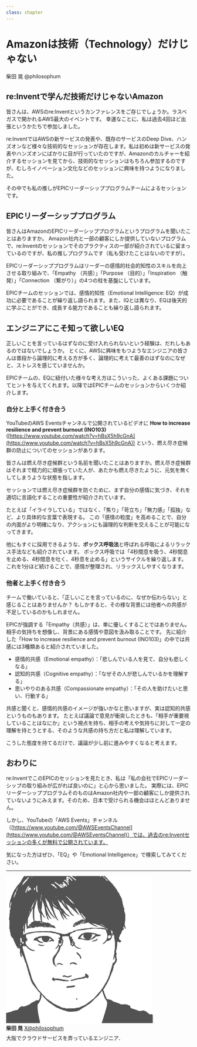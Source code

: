 ```yaml
---
class: chapter
---
```


# Amazonは技術（Technology）だけじゃない

<div class="flush-right">柴田 晃 @philosophum</div>

## re:Inventで学んだ技術だけじゃないAmazon

皆さんは、AWSのre:Inventというカンファレンスをご存じでしょうか。ラスベガスで開かれるAWS最大のイベントです。
幸運なことに、私は過去4回ほど出張というかたちで参加しました。

re:InventではAWSの新サービスの発表や、既存のサービスのDeep Dive、ハンズオンなど様々な技術的なセッションが存在します。私は初めは新サービスの発表やハンズオンにばかりに目が行っていたのですが、Amazonのカルチャーを紹介するセッションを見てから、技術的なセッションはもちろん参加するのですが、むしろイノベーション文化などのセッションに興味を持つようになりました。

その中でも私の推しがEPICリーダーシッププログラムチームによるセッションです。

## EPICリーダーシッププログラム

皆さんはAmazonのEPICリーダーシッププログラムというプログラムを聞いたことはありますか。
Amazon社内と一部の顧客にしか提供していないプログラムで、re:Inventのセッションでそのプラクティスの一部が紹介されているに留まっているのですが、私の推しプログラムです（私も受けたことはないのですが）。

EPICリーダーシッププログラムはリーダーの感情的社会的知性のスキルを向上させる取り組みで、「Empathy （共感）」「Purpose （目的）」「Inspiration （触発）」「Connection （繋がり）」の4つの柱を基盤にしています。

EPICチームのセッションでは、感情的知性（Emotional Intelligence: EQ）が成功に必要であることが繰り返し語られます。また、IQとは異なり、EQは後天的に学ぶことができ、成長する能力であることも繰り返し語られます。

## エンジニアにこそ知って欲しいEQ

正しいことを言っているはずなのに受け入れられないという経験は、だれしもあるのではないでしょうか。
とくに、AWSに興味をもつようなエンジニアの皆さんは普段から論理的に考える方が多く、論理的に考えて最善のはずなのになぜと、ストレスを感じていませんか。

EPICチームの、EQに紐付いた様々な考え方はこういった、よくある課題についてヒントを与えてくれます。以降ではEPICチームのセッションからいくつか紹介します。

### 自分と上手く付き合う

YouTubeのAWS Eventsチャンネルで公開されているビデオに
**How to increase resilience and prevent burnout (INO103)**
([https://www.youtube.com/watch?v=hBsX5h9cGnA](https://www.youtube.com/watch?v=hBsX5h9cGnA))
という、燃え尽き症候群の防止についてのセッションがあります。

皆さんは燃え尽き症候群という名前を聞いたことはありますか。燃え尽き症候群はそれまで精力的に頑張っていた人が、あたかも燃え尽きたように、元気を無くしてしまうような状態を指します。

セッションでは燃え尽き症候群を防ぐために、まず自分の感情に気づき、それを適切に言語化することの重要性が紹介されています。

たとえば「イライラしている」ではなく、「焦り」「苛立ち」「無力感」「孤独」など、より具体的な言葉で表現する。
この「感情の粒度」を高めることで、自分の内面がより明確になり、アクションにも論理的な判断を交えることが可能になってきます。

他にもすぐに採用できるような、**ボックス呼吸法**と呼ばれる呼吸によるリラックス手法なども紹介されています。
ボックス呼吸では「4秒間息を吸う、4秒間息を止める、4秒間息を吐く、4秒息を止める」というサイクルを繰り返します。
これを1分ほど続けることで、感情が整理され、リラックスしやすくなります。

### 他者と上手く付き合う

チームで働いていると、「正しいことを言っているのに、なぜか伝わらない」と感じることはありませんか？
もしかすると、その様な背景には他者への共感が不足しているのかもしれません。

EPICが強調する「Empathy（共感）」は、単に優しくすることではありません。相手の気持ちを想像し、背景にある感情や意図を汲み取ることです。
先に紹介した「How to increase resilience and prevent burnout (INO103)」の中では共感には3種類あると紹介されていました。

- 感情的共感（Emotional empathy）：「悲しんでいる人を見て、自分も悲しくなる」
- 認知的共感（Cognitive empathy）：「なぜその人が悲しんでいるかを理解する」
- 思いやりのある共感（Compassionate empathy）：「その人を助けたいと思い、行動する」

共感と聞くと、感情的共感のイメージが強いかなと思いますが、実は認知的共感というものもあります。
たとえば議論で意見が衝突したときも、「相手が重要視していることはなにか」という視点を持ち、相手の考えや気持ちに対して一定の理解を持とうとする、そのような共感の持ち方だと私は理解しています。

こうした態度を持てるだけで、議論が少し前に進みやすくなると考えます。

## おわりに

re:InventでこのEPICのセッションを見たとき、私は「私の会社でEPICリーダーシップの取り組みが広がれば良いのに」と心から思いました。
実際には、EPICリーダーシッププログラムそのものはAmazon社内や一部の顧客にしか提供されていないようにみえます。そのため、日本で受けられる機会はほとんどありません。

しかし、YouTubeの「AWS Events」チャンネル（[https://www.youtube.com/@AWSEventsChannel](https://www.youtube.com/@AWSEventsChannel)）では、過去のre:Inventセッションの多くが無料で公開されています。

気になった方はぜひ、「EQ」や「Emotional Intelligence」で検索してみてください。

---

<div class="author-profile">
    <img src="images/akira.png">
    <div>
        <div>
            <b>柴田 晃</b>
            <a href="https://x.com/philosophum">X@philosophum</a>
        </div>
    </div>
</div>
<p style="margin-top: 0.5em; margin-bottom: 2em;">
大阪でクラウドサービスを弄っているエンジニア．

</p>
